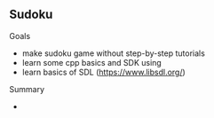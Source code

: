 ## Sudoku

Goals

- make sudoku game without step-by-step tutorials
- learn some cpp basics and SDK using
- learn basics of SDL (https://www.libsdl.org/)

Summary

-
